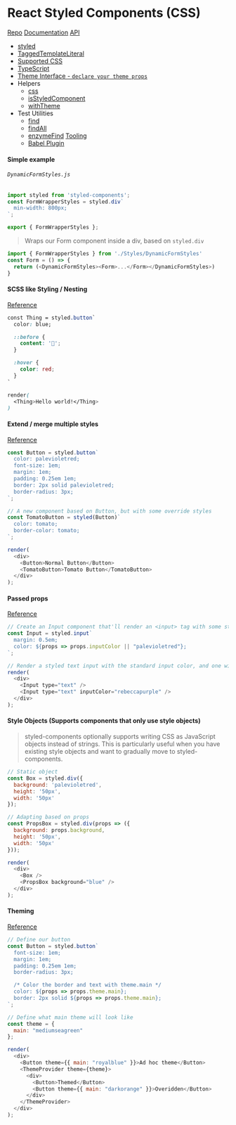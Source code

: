 # React Styled Components (CSS)


[Repo](https://github.com/styled-components/styled-components)
[Documentation](https://www.styled-components.com/docs)
[API](https://www.styled-components.com/docs/api)
  - [styled](https://www.styled-components.com/docs/api#styled)
  - [TaggedTemplateLiteral](https://www.styled-components.com/docs/api#taggedtemplateliteral)
  - [Supported CSS](https://www.styled-components.com/docs/api#supported-css)
  - [TypeScript](https://www.styled-components.com/docs/api#typescript)
  - [Theme Interface - `declare your theme props`](https://www.styled-components.com/docs/api#define-a-theme-interface)
  - Helpers
    - [css](https://www.styled-components.com/docs/api#css-prop) 
    - [isStyledComponent](https://www.styled-components.com/docs/api#isstyledcomponent)
    - [withTheme](https://www.styled-components.com/docs/api#isstyledcomponent)
  - Test Utilities
    - [find](https://www.styled-components.com/docs/api#find)
    - [findAll](https://www.styled-components.com/docs/api#findAll)
    - [enzymeFind](https://www.styled-components.com/docs/api#find)
  [Tooling](https://www.styled-components.com/docs/tooling)
    - [Babel Plugin](https://www.styled-components.com/docs/tooling#babel-plugin)
  
   

#### Simple example

###### `DynamicFormStyles.js`
```javascript
import styled from 'styled-components';
const FormWrapperStyles = styled.div`
  min-width: 800px;
`;

export { FormWrapperStyles };
```
> Wraps our Form component inside a div, based on `styled.div`

```javascript
import { FormWrapperStyles } from './Styles/DynamicFormStyles'
const Form = () => {
  return (<DynamicFormStyles><Form>...</Form></DynamicFormStyles>)
}
```

#### SCSS like Styling / Nesting
[Reference](https://www.styled-components.com/docs/basics#pseudoelements-pseudoselectors-and-nesting)

```css
const Thing = styled.button`
  color: blue;

  ::before {
    content: '🚀';
  }

  :hover {
    color: red;
  }
`

render(
  <Thing>Hello world!</Thing>
)
```

#### Extend / merge multiple styles

[Reference](https://www.styled-components.com/docs/basics#extending-styles)

```javascript
const Button = styled.button`
  color: palevioletred;
  font-size: 1em;
  margin: 1em;
  padding: 0.25em 1em;
  border: 2px solid palevioletred;
  border-radius: 3px;
`;

// A new component based on Button, but with some override styles
const TomatoButton = styled(Button)`
  color: tomato;
  border-color: tomato;
`;

render(
  <div>
    <Button>Normal Button</Button>
    <TomatoButton>Tomato Button</TomatoButton>
  </div>
);
```
#### Passed props
[Reference](https://www.styled-components.com/docs/basics#passed-props)
```javascript
// Create an Input component that'll render an <input> tag with some styles
const Input = styled.input`
  margin: 0.5em;
  color: ${props => props.inputColor || "palevioletred"};
`;

// Render a styled text input with the standard input color, and one with a custom input color
render(
  <div>
    <Input type="text" />
    <Input type="text" inputColor="rebeccapurple" />
  </div>
);
```
#### Style Objects (Supports components that only use style objects)
> styled-components optionally supports writing CSS as JavaScript objects instead of strings. This is particularly useful when you have existing style objects and want to gradually move to styled-components.

```javascript
// Static object
const Box = styled.div({
  background: 'palevioletred',
  height: '50px',
  width: '50px'
});

// Adapting based on props
const PropsBox = styled.div(props => ({
  background: props.background,
  height: '50px',
  width: '50px'
}));

render(
  <div>
    <Box />
    <PropsBox background="blue" />
  </div>
);
```

#### Theming
[Reference](https://www.styled-components.com/docs/advanced#theming)

```javascript
// Define our button
const Button = styled.button`
  font-size: 1em;
  margin: 1em;
  padding: 0.25em 1em;
  border-radius: 3px;

  /* Color the border and text with theme.main */
  color: ${props => props.theme.main};
  border: 2px solid ${props => props.theme.main};
`;

// Define what main theme will look like
const theme = {
  main: "mediumseagreen"
};

render(
  <div>
    <Button theme={{ main: "royalblue" }}>Ad hoc theme</Button>
    <ThemeProvider theme={theme}>
      <div>
        <Button>Themed</Button>
        <Button theme={{ main: "darkorange" }}>Overidden</Button>
      </div>
    </ThemeProvider>
  </div>
);
```

